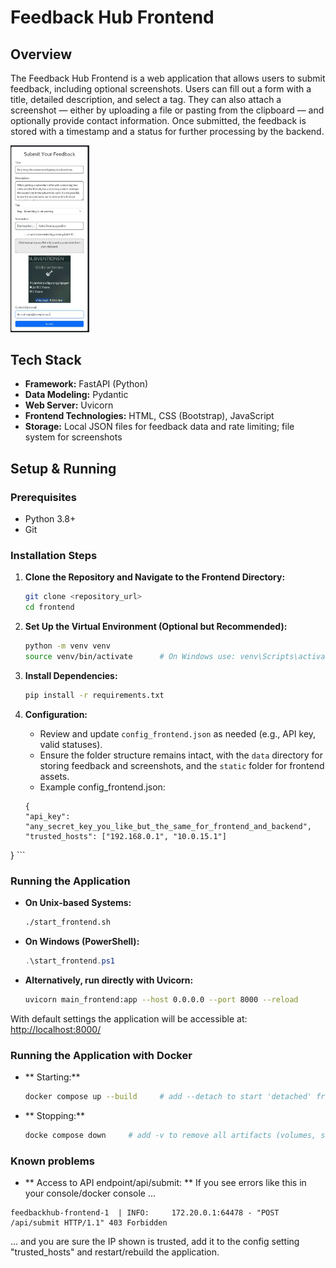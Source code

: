 # Feedback Hub Frontend

## Overview
The Feedback Hub Frontend is a web application that allows users to submit feedback,
including optional screenshots. Users can fill out a form with a title, detailed
description, and select a tag. They can also attach a screenshot — either by uploading 
a file or pasting from the clipboard — and optionally provide contact information. Once 
submitted, the feedback is stored with a timestamp and a status for further processing 
by the backend.

<a href="../assets/frontend_filled.jpg" target="_blank"><img src="../assets/frontend_filled.jpg" alt="Frontend Form Screenshot" width="25%"></a>

## Tech Stack
- **Framework:** FastAPI (Python)
- **Data Modeling:** Pydantic
- **Web Server:** Uvicorn
- **Frontend Technologies:** HTML, CSS (Bootstrap), JavaScript
- **Storage:** Local JSON files for feedback data and rate limiting; file system for screenshots

## Setup & Running
### Prerequisites
- Python 3.8+
- Git

### Installation Steps
1. **Clone the Repository and Navigate to the Frontend Directory:**
    ```bash
    git clone <repository_url>
    cd frontend
    ```

2. **Set Up the Virtual Environment (Optional but Recommended):**
    ```bash
    python -m venv venv
    source venv/bin/activate      # On Windows use: venv\Scripts\activate
    ```

3. **Install Dependencies:**
    ```bash
    pip install -r requirements.txt
    ```

4. **Configuration:**
    - Review and update `config_frontend.json` as needed (e.g., API key, valid statuses).
    - Ensure the folder structure remains intact, with the `data` directory for storing 
	  feedback and screenshots, and the `static` folder for frontend assets.
	- Example config_frontend.json:
	```
	{
    "api_key": "any_secret_key_you_like_but_the_same_for_frontend_and_backend",
    "trusted_hosts": ["192.168.0.1", "10.0.15.1"]
  }
    ```

### Running the Application
- **On Unix-based Systems:**
    ```bash
    ./start_frontend.sh
    ```
- **On Windows (PowerShell):**
    ```powershell
    .\start_frontend.ps1
    ```
- **Alternatively, run directly with Uvicorn:**
    ```bash
    uvicorn main_frontend:app --host 0.0.0.0 --port 8000 --reload
    ```

With default settings the application will be accessible at: 
[http://localhost:8000/](http://localhost:8000/)

### Running the Application with Docker
- ** Starting:**
    ```bash
    docker compose up --build     # add --detach to start 'detached' from your current shell
	```
- ** Stopping:**
    ```bash
	docke compose down     # add -v to remove all artifacts (volumes, services, ...)
	```
	
### Known problems
- ** Access to API endpoint/api/submit: **
If you see errors like this in your console/docker console ...
```
feedbackhub-frontend-1  | INFO:     172.20.0.1:64478 - "POST /api/submit HTTP/1.1" 403 Forbidden
```
... and you are sure the IP shown is trusted, add it to the config setting "trusted_hosts" and restart/rebuild the application.